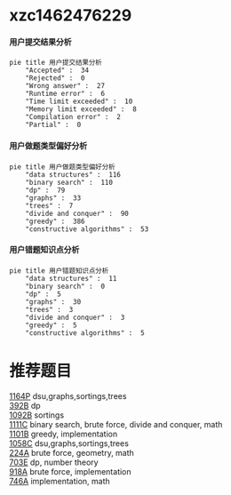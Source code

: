 # xzc1462476229

<!-- tabs:start -->



#### **用户提交结果分析**

```mermaid
pie title 用户提交结果分析
    "Accepted" :  34
    "Rejected" :  0
    "Wrong answer" :  27
    "Runtime error" :  6
    "Time limit exceeded" :  10
    "Memory limit exceeded" :  8
    "Compilation error" :  2
    "Partial" :  0
```

#### **用户做题类型偏好分析**

```mermaid
pie title 用户做题类型偏好分析
    "data structures" :  116
    "binary search" :  110
    "dp" :  79
    "graphs" :  33
    "trees" :  7
    "divide and conquer" :  90
    "greedy" :  386
    "constructive algorithms" :  53
```
#### **用户错题知识点分析**

```mermaid
pie title 用户错题知识点分析
    "data structures" :  11
    "binary search" :  0
    "dp" :  5
    "graphs" :  30
    "trees" :  3
    "divide and conquer" :  3
    "greedy" :  5
    "constructive algorithms" :  5
```



<!-- tabs:end -->
# 推荐题目
[1164P](https://codeforces.com/contest/1164/problem/P)		dsu,graphs,sortings,trees		  
[392B](https://codeforces.com/contest/392/problem/B)		dp		  
[1092B](https://codeforces.com/contest/1092/problem/B)		sortings		  
[1111C](https://codeforces.com/contest/1111/problem/C)		binary search,
                        brute force,
                        divide and conquer,
                        math		  
[1101B](https://codeforces.com/contest/1101/problem/B)		greedy,
                        implementation		  
[1058C](https://codeforces.com/contest/1058/problem/C)		dsu,graphs,sortings,trees		  
[224A](https://codeforces.com/contest/224/problem/A)		brute force,
                        geometry,
                        math		  
[703E](https://codeforces.com/contest/703/problem/E)		dp,
                        number theory		  
[918A](https://codeforces.com/contest/918/problem/A)		brute force,
                        implementation		  
[746A](https://codeforces.com/contest/746/problem/A)		implementation,
                        math		  
